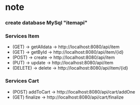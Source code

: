 # note
### create database MySql "itemapi"

### Services Item
  - (GET) -> getAlldata -> http://localhost:8080/api/item
  - (GET) -> getById -> http://localhost:8080/api/item/{id}
  - (POST) -> create -> http://localhost:8080/api/item
  - (PUT) -> update -> http://localhost:8080/api/item
  - (DELETE) -> delete -> http://localhost:8080/api/item/{id}
  
### Services Cart
  - (POST) addToCart -> http://localhost:8080/api/cart/addOne
  - (GET) finalize -> http://localhost:8080/api/cart/finalize
